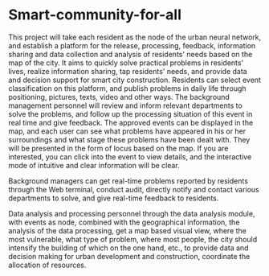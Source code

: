 # Smart-community-for-all
This project will take each resident as the node of the urban neural network, and establish a platform for the release, processing, feedback, information sharing and data collection and analysis of residents' needs based on the map of the city. It aims to quickly solve practical problems in residents' lives, realize information sharing, tap residents' needs, and provide data and decision support for smart city construction.
Residents can select event classification on this platform, and publish problems in daily life through positioning, pictures, texts, video and other ways. The background management personnel will review and inform relevant departments to solve the problems, and follow up the processing situation of this event in real time and give feedback. The approved events can be displayed in the map, and each user can see what problems have appeared in his or her surroundings and what stage these problems have been dealt with. They will be presented in the form of locus based on the map. If you are interested, you can click into the event to view details, and the interactive mode of intuitive and clear information will be clear.

Background managers can get real-time problems reported by residents through the Web terminal, conduct audit, directly notify and contact various departments to solve, and give real-time feedback to residents.

Data analysis and processing personnel through the data analysis module, with events as node, combined with the geographical information, the analysis of the data processing, get a map based visual view, where the most vulnerable, what type of problem, where most people, the city should intensify the building of which on the one hand, etc., to provide data and decision making for urban development and construction, coordinate the allocation of resources.

